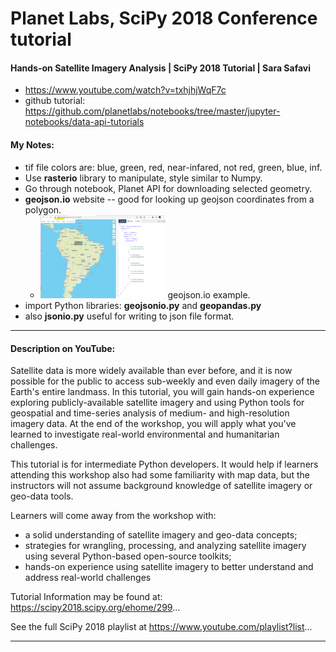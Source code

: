 # Planet Labs, SciPy 2018 Conference tutorial

#### Hands-on Satellite Imagery Analysis | SciPy 2018 Tutorial | Sara Safavi  
  * https://www.youtube.com/watch?v=txhjhjWqF7c  
  * github tutorial: https://github.com/planetlabs/notebooks/tree/master/jupyter-notebooks/data-api-tutorials  
  
#### My Notes: 
  * tif file colors are: blue, green, red, near-infared, not red, green, blue, inf.  
  * Use **rasterio** library to manipulate, style similar to Numpy.  
  * Go through notebook, Planet API for downloading selected geometry.  
  * **geojson.io** website -- good for looking up geojson coordinates from a polygon.   
     * <img src="geojason.io_manaus.png" alt="geojson.io example" width="200"> geojson.io example.  
  * import Python libraries: **geojsonio.py** and **geopandas.py**    
  * also **jsonio.py** useful for writing to json file format.  

---  

#### Description on YouTube:  
Satellite data is more widely available than ever before, and it is now possible for the public to access sub-weekly and even daily imagery of the Earth's entire landmass. In this tutorial, you will gain hands-on experience exploring publicly-available satellite imagery and using Python tools for geospatial and time-series analysis of medium- and high-resolution imagery data. At the end of the workshop, you will apply what you've learned to investigate real-world environmental and humanitarian challenges. 
 
 This tutorial is for intermediate Python developers. It would help if learners attending this workshop also had some familiarity with map data, but the instructors will not assume background knowledge of satellite imagery or geo-data tools. 
 
 Learners will come away from the workshop with: 
 - a solid understanding of satellite imagery and geo-data concepts; 
 - strategies for wrangling, processing, and analyzing satellite imagery using several Python-based open-source toolkits; 
 - hands-on experience using satellite imagery to better understand and address real-world challenges

Tutorial Information may be found at: https://scipy2018.scipy.org/ehome/299...

See the full SciPy 2018 playlist at https://www.youtube.com/playlist?list...

---  




